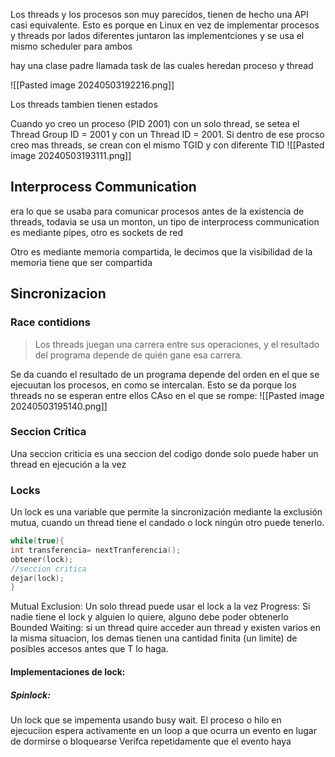 Los threads y los procesos son muy parecidos, tienen de hecho una API casi equivalente. Esto es porque en Linux en vez de implementar procesos y threads por lados diferentes juntaron las implementciones y se usa el mismo scheduler para ambos

hay una clase padre llamada task de las cuales heredan proceso y thread

![[Pasted image 20240503192216.png]]

Los threads tambien tienen estados


Cuando yo creo un proceso (PID 2001) con un solo thread, se setea el Thread Group ID = 2001 y con un Thread ID = 2001. Si dentro de ese procso creo mas threads, se crean con el mismo TGID y con diferente TID ![[Pasted image 20240503193111.png]]


## Interprocess Communication
era lo que se usaba para comunicar procesos antes de la existencia de threads, todavia se usa un monton, un tipo de interprocess communication es mediante pipes, otro es sockets de red

Otro es mediante memoria compartida, le decimos que la visibilidad de la memoria tiene que ser compartida


## Sincronizacion
### Race contidions
>Los threads juegan una carrera entre sus operaciones, y el
resultado del programa depende de quién gane esa carrera.

Se da cuando el resultado de un programa depende del orden en el que se ejecuutan los procesos, en como se intercalan. 
Esto se da porque los threads no se esperan entre ellos 
CAso en el que se rompe:
![[Pasted image 20240503195140.png]]


### Seccion Crítica 
Una seccion criticia es una seccion del codigo donde solo puede haber un thread en ejecución a la vez 


### Locks
Un lock es una variable que permite la sincronización mediante la
exclusión mutua, cuando un thread tiene el candado o lock ningún
otro puede tenerlo.

```c
while(true){
int transferencia= nextTranferencia();
obtener(lock);
//seccion critica
dejar(lock);
}
```
Mutual Exclusion: Un solo thread puede usar el lock a la vez
Progress: Si nadie tiene el lock y alguien lo quiere, alguno debe poder obtenerlo
Bounded Waiting: si un thread quire acceder aun thread y existen varios en la misma situacion, los demas tienen una cantidad finita (un limite) de posibles accesos antes que T lo haga. 


#### Implementaciones de lock:
##### Spinlock:
Un lock que se impementa usando busy wait. El proceso o hilo en ejecuciion espera activamente en un loop a que ocurra un evento en lugar de dormirse o bloquearse
 Verifca repetidamente que el evento haya

